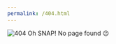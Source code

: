 ```yaml
---
permalink: /404.html
---
```

<img src="https://i.ibb.co/y89wKQR/404.png" alt="404" border="0"></a>
Oh SNAP! No page found ☹️



